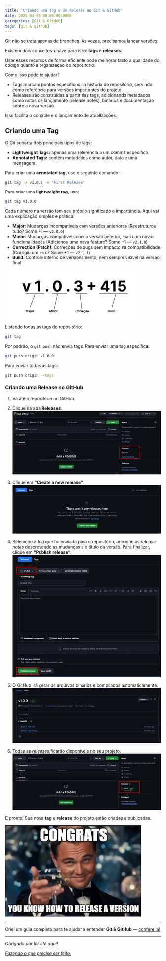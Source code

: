 ```yaml
---
title: "Criando uma Tag e um Release no Git & GitHub"
date: 2025-04-05 00:00:00:0000
categories: [Git & GitHub]
tags: [git & github]
---
```


Git não se trata apenas de branches. Às vezes, precisamos lançar versões.

Existem dois conceitos-chave para isso: **tags** e **releases**.

Usar esses recursos de forma eficiente pode melhorar tanto a qualidade do código quanto a organização do repositório.

Como isso pode te ajudar?
- Tags marcam pontos específicos na história do repositório, servindo como referência para versões importantes do projeto.
- Releases são construídas a partir das tags, adicionando metadados como notas de lançamento (release notes), binários e documentação sobre a nova versão.

Isso facilita o controle e o lançamento de atualizações.

## Criando uma Tag
O Git suporta dois principais tipos de tags:
- **Lightweight Tags:** apenas uma referência a um commit específico.
- **Annotated Tags:** contêm metadados como autor, data e uma mensagem.

Para criar uma **annotated tag**, use o seguinte comando:
```sh
git tag -a v1.0.0 -m "First Release"
```

Para criar uma **lightweight tag**, use:
```sh
git tag v1.0.0
```

Cada número na versão tem seu próprio significado e importância. Aqui vai uma explicação simples e prática:
- **Major**: Mudanças incompatíveis com versões anteriores (Reestruturou tudo? Some +1 — `v2.0.0`)  
- **Minor**: Mudanças compatíveis com a versão anterior, mas com novas funcionalidades (Adicionou uma nova feature? Some +1 — `v2.1.0`)  
- **Correction (Patch)**: Correções de bugs sem impacto na compatibilidade (Corrigiu um erro? Some +1 — `v2.1.1`)  
- **Build**: Controle interno de versionamento, nem sempre visível na versão final.

![tags](/assets/images/2025-04-05-tags-and-releases/tags.webp)

Listando todas as tags do repositório:
```bash
git tag
```

Por padrão, o `git push` não envia tags. Para enviar uma tag específica:
```bash
git push origin v1.0.0
```

Para enviar todas as tags:
```bash
git push origin --tags
```

### Criando uma Release no GitHub

1. Vá até o repositório no GitHub.  

2. Clique na aba **Releases**.  
![release-tab](/assets/images/2025-04-05-tags-and-releases/release-tab.webp)

3. Clique em **“Create a new release”**.  
![create-new-release](/assets/images/2025-04-05-tags-and-releases/create-new-release.webp)

4. Selecione a *tag* que foi enviada para o repositório, adicione as *release notes* descrevendo as mudanças e o título da versão. Para finalizar, clique em **“Publish release”**.  
![select-tag](/assets/images/2025-04-05-tags-and-releases/select-tag.webp)

5. O GitHub irá gerar os arquivos binários e compilados automaticamente.  
![git-files](/assets/images/2025-04-05-tags-and-releases/git-files.webp)

6. Todas as *releases* ficarão disponíveis no seu projeto.
![releases-tab-versions](/assets/images/2025-04-05-tags-and-releases/releases-tab-versions.webp)

E pronto! Sua nova **tag** e **release** do projeto estão criadas e publicadas.

![congrats](/assets/images/2025-04-05-tags-and-releases/congrats.webp)

---

Criei um guia completo para te ajudar a entender **Git & GitHub** — [confere lá!](https://lorenzouriel.gumroad.com/l/giqht)

---

*Obrigado por ler até aqui!*

[*Fazendo o que precisa ser feito.*](https://linktr.ee/lorenzo_uriel)